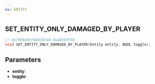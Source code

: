 ```yaml
---
ns: ENTITY
---
```

## SET_ENTITY_ONLY_DAMAGED_BY_PLAYER

```c
// 0x79F020FF9EDC0748 0x4B707F50
void SET_ENTITY_ONLY_DAMAGED_BY_PLAYER(Entity entity, BOOL toggle);
```


## Parameters
* **entity**: 
* **toggle**: 

